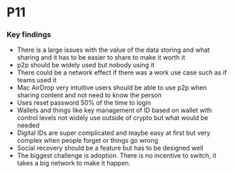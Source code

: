 # P11

### Key findings

* There is a large issues with the value of the data storing and what sharing and it has to be easier to share to make it worth it
* p2p should be widely used but nobody using it
* There could be a network effect if there was a work use case such as if teams used it
* Mac AirDrop very intuitive users should be able to use p2p when sharing content and not need to know the person
* Uses reset password 50% of the time to login
* Wallets and things like key management of ID based on wallet with control levels not widely use outside of crypto but what would be needed
* Digital IDs are super complicated and maybe easy at first but very complex when people forget or things go wrong
* Social recovery should be a feature but has to be designed well
* The biggest challenge is adoption. There is no incentive to switch, it takes a big network to make it happen.

